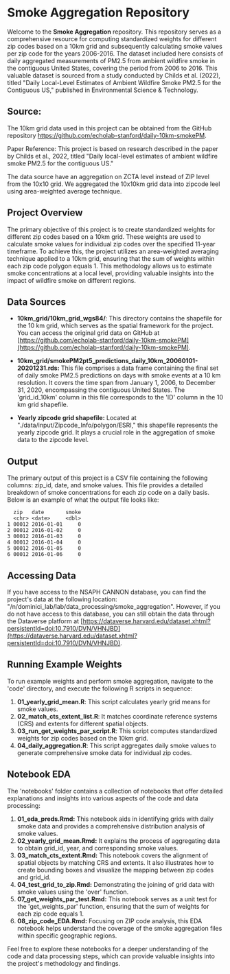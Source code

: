 # Smoke Aggregation Repository

Welcome to the **Smoke Aggregation** repository. This repository serves as a comprehensive resource for computing standardized weights for different zip codes based on a 10km grid and subsequently calculating smoke values per zip code for the years 2006-2016. The dataset included here consists of daily aggregated measurements of PM2.5 from ambient wildfire smoke in the contiguous United States, covering the period from 2006 to 2016. This valuable dataset is sourced from a study conducted by Childs et al. (2022), titled "Daily Local-Level Estimates of Ambient Wildfire Smoke PM2.5 for the Contiguous US," published in Environmental Science & Technology.

## Source: 
The 10km grid data used in this project can be obtained from the GitHub repository https://github.com/echolab-stanford/daily-10km-smokePM.

Paper Reference: This project is based on research described in the paper by Childs et al., 2022, titled "Daily local-level estimates of ambient wildfire smoke PM2.5 for the contiguous US."

The data source have an aggregation on ZCTA level instead of ZIP level from the 10x10 grid. We aggregated the 10x10km grid data  into zipcode leel using area-weighted average technique. 


## Project Overview

The primary objective of this project is to create standardized weights for different zip codes based on a 10km grid. These weights are used to calculate smoke values for individual zip codes over the specified 11-year timeframe. To achieve this, the project utilizes an area-weighted averaging technique applied to a 10km grid, ensuring that the sum of weights within each zip code polygon equals 1. This methodology allows us to estimate smoke concentrations at a local level, providing valuable insights into the impact of wildfire smoke on different regions.

## Data Sources

- **10km_grid/10km_grid_wgs84/**: This directory contains the shapefile for the 10 km grid, which serves as the spatial framework for the project. You can access the original grid data on GitHub at [https://github.com/echolab-stanford/daily-10km-smokePM](https://github.com/echolab-stanford/daily-10km-smokePM).

- **10km_grid/smokePM2pt5_predictions_daily_10km_20060101-20201231.rds:** This file comprises a data frame containing the final set of daily smoke PM2.5 predictions on days with smoke events at a 10 km resolution. It covers the time span from January 1, 2006, to December 31, 2020, encompassing the contiguous United States. The 'grid_id_10km' column in this file corresponds to the 'ID' column in the 10 km grid shapefile.

- **Yearly zipcode grid shapefile:** Located at "./data/input/Zipcode_Info/polygon/ESRI," this shapefile represents the yearly zipcode grid. It plays a crucial role in the aggregation of smoke data to the zipcode level.

## Output

The primary output of this project is a CSV file containing the following columns: zip_id, date, and smoke values. This file provides a detailed breakdown of smoke concentrations for each zip code on a daily basis. Below is an example of what the output file looks like:

```plaintext
  zip   date       smoke
  <chr> <date>     <dbl>
1 00012 2016-01-01     0
2 00012 2016-01-02     0
3 00012 2016-01-03     0
4 00012 2016-01-04     0
5 00012 2016-01-05     0
6 00012 2016-01-06     0
```

## Accessing Data

If you have access to the NSAPH CANNON database, you can find the project's data at the following location: "/n/dominici_lab/lab/data_processing/smoke_aggregation". However, if you do not have access to this database, you can still obtain the data through the Dataverse platform at [https://dataverse.harvard.edu/dataset.xhtml?persistentId=doi:10.7910/DVN/VHNJBD](https://dataverse.harvard.edu/dataset.xhtml?persistentId=doi:10.7910/DVN/VHNJBD).

## Running Example Weights

To run example weights and perform smoke aggregation, navigate to the 'code' directory, and execute the following R scripts in sequence:

1. **01_yearly_grid_mean.R**: This script calculates yearly grid means for smoke values.
2. **02_match_cts_extent_list.R**: It matches coordinate reference systems (CRS) and extents for different spatial objects.
3. **03_run_get_weights_par_script.R**: This script computes standardized weights for zip codes based on the 10km grid.
4. **04_daily_aggregation.R**: This script aggregates daily smoke values to generate comprehensive smoke data for individual zip codes.

## Notebook EDA

The 'notebooks' folder contains a collection of notebooks that offer detailed explanations and insights into various aspects of the code and data processing:

1. **01_eda_preds.Rmd:** This notebook aids in identifying grids with daily smoke data and provides a comprehensive distribution analysis of smoke values.
2. **02_yearly_grid_mean.Rmd:** It explains the process of aggregating data to obtain grid_id, year, and corresponding smoke values.
3. **03_match_cts_extent.Rmd:** This notebook covers the alignment of spatial objects by matching CRS and extents. It also illustrates how to create bounding boxes and visualize the mapping between zip codes and grid_id.
4. **04_test_grid_to_zip.Rmd:** Demonstrating the joining of grid data with smoke values using the 'over' function.
5. **07_get_weights_par_test.Rmd:** This notebook serves as a unit test for the 'get_weights_par' function, ensuring that the sum of weights for each zip code equals 1.
6. **08_zip_code_EDA.Rmd:** Focusing on ZIP code analysis, this EDA notebook helps understand the coverage of the smoke aggregation files within specific geographic regions.

Feel free to explore these notebooks for a deeper understanding of the code and data processing steps, which can provide valuable insights into the project's methodology and findings.

